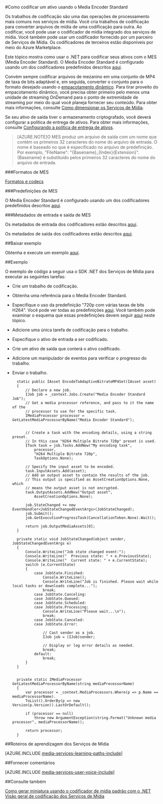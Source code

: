 <properties 
	pageTitle="Como codificar um ativo usando o Media Encoder Standard" 
	description="Este tópico mostra como usar o .NET para codificar um ativo com o Media Encoder Standard." 
	services="media-services" 
	documentationCenter="" 
	authors="juliako,anilmur" 
	manager="dwrede" 
	editor=""/>

<tags 
	ms.service="media-services" 
	ms.workload="media" 
	ms.tgt_pltfrm="na" 
	ms.devlang="na" 
	ms.topic="article" 
	ms.date="12/21/2015"  
	ms.author="juliako"/>


#Como codificar um ativo usando o Media Encoder Standard

Os trabalhos de codificação são uma das operações de processamento mais comuns nos serviços de mídia. Você cria trabalhos de codificação para converter arquivos de mídia de uma codificação para outra. Ao codificar, você pode usar o codificador de mídia integrado dos serviços de mídia. Você também pode usar um codificador fornecido por um parceiro de Serviços de Mídia. Os codificadores de terceiros estão disponíveis por meio do Azure Marketplace.

Este tópico mostra como usar o .NET para codificar seus ativos com o MES (Media Encoder Standard). O Media Encoder Standard é configurado usando um dos codificadores predefinidos descritos [aqui](http://go.microsoft.com/fwlink/?linkid=618336&clcid=0x409).

Convém sempre codificar arquivos de mezanino em uma conjunto de MP4 de taxa de bits adaptável e, em seguida, converter o conjunto para o formato desejado usando o [empacotamento dinâmico](media-services-dynamic-packaging-overview.md). Para tirar proveito do empacotamento dinâmico, você precisa obter primeiro pelo menos uma unidade de streaming OnDemand para o ponto de extremidade de streaming por meio do qual você planeja fornecer seu conteúdo. Para obter mais informações, consulte [Como dimensionar os Serviços de Mídia](media-services-manage-origins.md#scale_streaming_endpoints).

Se seu ativo de saída tiver o armazenamento criptografado, você deverá configurar a política de entrega de ativos. Para obter mais informações, consulte [Configurando a política de entrega de ativos](media-services-dotnet-configure-asset-delivery-policy.md).

>[AZURE.NOTE]O MES produz um arquivo de saída com um nome que contém os primeiros 32 caracteres do nome do arquivo de entrada. O nome é baseado no que é especificado no arquivo de predefinição. Por exemplo, "FileName": "{Basename}\_{Index}{Extension}". {Basename} é substituído pelos primeiros 32 caracteres do nome do arquivo de entrada.

###Formatos de MES

[Formatos e codecs](media-services-media-encoder-standard-formats.md)

###Predefinições de MES

O Media Encoder Standard é configurado usando um dos codificadores predefinidos descritos [aqui](http://go.microsoft.com/fwlink/?linkid=618336&clcid=0x409).

###Metadados de entrada e saída de MES

Os metadados de entrada dos codificadores estão descritos [aqui](http://msdn.microsoft.com/library/azure/dn783120.aspx).

Os metadados de saída dos codificadores estão descritos [aqui](http://msdn.microsoft.com/library/azure/dn783217.aspx).


##Baixar exemplo

Obtenha e execute um exemplo [aqui](http://azure.microsoft.com/documentation/samples/media-services-dotnet-on-demand-encoding-with-media-encoder-standard/).

##Exemplo

O exemplo de código a seguir usa o SDK .NET dos Serviços de Mídia para executar as seguintes tarefas:

- Crie um trabalho de codificação.
- Obtenha uma referência para o Media Encoder Standard.
- Especifique o uso da predefinição "720p com várias taxas de bits H264". Você pode ver todas as predefinições [aqui](http://go.microsoft.com/fwlink/?linkid=618336&clcid=0x409). Você também pode examinar o esquema que essas predefinições devem seguir [aqui](https://msdn.microsoft.com/library/mt269962.aspx) neste tópico.
- Adicione uma única tarefa de codificação para o trabalho. 
- Especifique o ativo de entrada a ser codificado.
- Crie um ativo de saída que conterá o ativo codificado.
- Adicione um manipulador de eventos para verificar o progresso do trabalho.
- Enviar o trabalho.
		
		static public IAsset EncodeToAdaptiveBitrateMP4Set(IAsset asset)
		{
		    // Declare a new job.
		    IJob job = _context.Jobs.Create("Media Encoder Standard Job");
		    // Get a media processor reference, and pass to it the name of the 
		    // processor to use for the specific task.
		    IMediaProcessor processor = GetLatestMediaProcessorByName("Media Encoder Standard");
		

		    // Create a task with the encoding details, using a string preset.
		    // In this case "H264 Multiple Bitrate 720p" preset is used.
		    ITask task = job.Tasks.AddNew("My encoding task",
		        processor,
		        "H264 Multiple Bitrate 720p",
		        TaskOptions.None);
		
		    // Specify the input asset to be encoded.
		    task.InputAssets.Add(asset);
		    // Add an output asset to contain the results of the job. 
		    // This output is specified as AssetCreationOptions.None, which 
		    // means the output asset is not encrypted. 
		    task.OutputAssets.AddNew("Output asset",
		        AssetCreationOptions.None);
		
		    job.StateChanged += new EventHandler<JobStateChangedEventArgs>(JobStateChanged);
		    job.Submit();
		    job.GetExecutionProgressTask(CancellationToken.None).Wait();
		
		    return job.OutputMediaAssets[0];
		}
		
		private static void JobStateChanged(object sender, JobStateChangedEventArgs e)
		{
		    Console.WriteLine("Job state changed event:");
		    Console.WriteLine("  Previous state: " + e.PreviousState);
		    Console.WriteLine("  Current state: " + e.CurrentState);
		    switch (e.CurrentState)
		    {
		        case JobState.Finished:
		            Console.WriteLine();
		            Console.WriteLine("Job is finished. Please wait while local tasks or downloads complete...");
		            break;
		        case JobState.Canceling:
		        case JobState.Queued:
		        case JobState.Scheduled:
		        case JobState.Processing:
		            Console.WriteLine("Please wait...\n");
		            break;
		        case JobState.Canceled:
		        case JobState.Error:
		
		            // Cast sender as a job.
		            IJob job = (IJob)sender;
		
		            // Display or log error details as needed.
		            break;
		        default:
		            break;
		    }
		}
		
		
		private static IMediaProcessor GetLatestMediaProcessorByName(string mediaProcessorName)
		{
		    var processor = _context.MediaProcessors.Where(p => p.Name == mediaProcessorName).
		    ToList().OrderBy(p => new Version(p.Version)).LastOrDefault();
		
		    if (processor == null)
		        throw new ArgumentException(string.Format("Unknown media processor", mediaProcessorName));
		
		    return processor;
		}


##Roteiros de aprendizagem dos Serviços de Mídia

[AZURE.INCLUDE [media-services-learning-paths-include](../../includes/media-services-learning-paths-include.md)]

##Fornecer comentários

[AZURE.INCLUDE [media-services-user-voice-include](../../includes/media-services-user-voice-include.md)]

##Consulte também 

[Como gerar miniatura usando o codificador de mídia padrão com o .NET](media-services-dotnet-generate-thumbnail-with-mes.md) [Visão geral de codificação dos Serviços de Mídia](media-services-encode-asset.md)

<!---HONumber=AcomDC_0107_2016-->